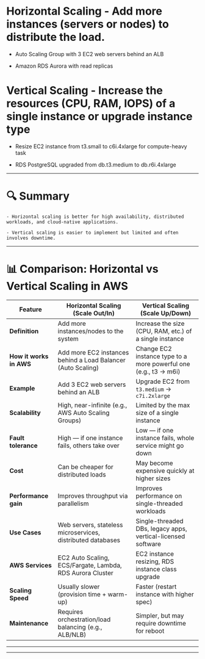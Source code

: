 

# Horizontal Scaling -  Add more instances (servers or nodes) to distribute the load.

   - Auto Scaling Group with 3 EC2 web servers behind an ALB
     
   - Amazon RDS Aurora with read replicas

# Vertical Scaling -  Increase the resources (CPU, RAM, IOPS) of a single instance or upgrade instance type

   - Resize EC2 instance from t3.small to c6i.4xlarge for compute-heavy task

   - RDS PostgreSQL upgraded from db.t3.medium to db.r6i.4xlarge

---

# 🔍 Summary

    - Horizontal scaling is better for high availability, distributed workloads, and cloud-native applications.

    - Vertical scaling is easier to implement but limited and often involves downtime.

---

# 📊 Comparison: Horizontal vs Vertical Scaling in AWS

| Feature                 | **Horizontal Scaling** (Scale Out/In)                        | **Vertical Scaling** (Scale Up/Down)                             |
| ----------------------- | ------------------------------------------------------------ | ---------------------------------------------------------------- |
| **Definition**          | Add more instances/nodes to the system                       | Increase the size (CPU, RAM, etc.) of a single instance          |
| **How it works in AWS** | Add more EC2 instances behind a Load Balancer (Auto Scaling) | Change EC2 instance type to a more powerful one (e.g., t3 → m6i) |
| **Example**             | Add 3 EC2 web servers behind an ALB                          | Upgrade EC2 from `t3.medium` → `c7i.2xlarge`                     |
| **Scalability**         | High, near-infinite (e.g., AWS Auto Scaling Groups)          | Limited by the max size of a single instance                     |
| **Fault tolerance**     | High — if one instance fails, others take over               | Low — if one instance fails, whole service might go down         |
| **Cost**                | Can be cheaper for distributed loads                         | May become expensive quickly at higher sizes                     |
| **Performance gain**    | Improves throughput via parallelism                          | Improves performance on single-threaded workloads                |
| **Use Cases**           | Web servers, stateless microservices, distributed databases  | Single-threaded DBs, legacy apps, vertical-licensed software     |
| **AWS Services**        | EC2 Auto Scaling, ECS/Fargate, Lambda, RDS Aurora Cluster    | EC2 instance resizing, RDS instance class upgrade                |
| **Scaling Speed**       | Usually slower (provision time + warm-up)                    | Faster (restart instance with higher spec)                       |
| **Maintenance**         | Requires orchestration/load balancing (e.g., ALB/NLB)        | Simpler, but may require downtime for reboot                     |

---
---
